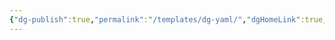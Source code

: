 ```yaml
---
{"dg-publish":true,"permalink":"/templates/dg-yaml/","dgHomeLink":true,"dgPassFrontmatter":true}
---
```


